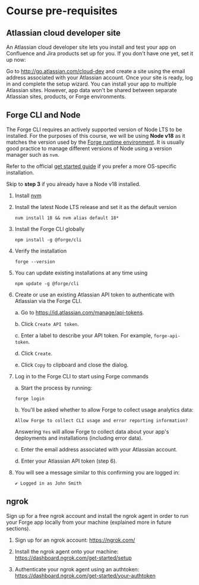 # Course pre-requisites

## Atlassian cloud developer site

An Atlassian cloud developer site lets you install and test your app on Confluence and Jira products set up for you. If you don't have one yet, set it up now:

Go to http://go.atlassian.com/cloud-dev and create a site using the email address associated with your Atlassian account.
Once your site is ready, log in and complete the setup wizard.
You can install your app to multiple Atlassian sites. However, app data won't be shared between separate Atlassian sites, products, or Forge environments.

## Forge CLI and Node

The Forge CLI requires an actively supported version of Node LTS to be installed. For the purposes of this course, we will be using **Node v18** as it matches the version used by the [Forge runtime environment](https://developer.atlassian.com/platform/forge/runtime-reference/). It is usually good practice to manage different versions of Node using a version manager such as `nvm`.

Refer to the official [get started guide](https://developer.atlassian.com/platform/forge/getting-started/) if you prefer a more OS-specific installation.

Skip to **step 3** if you already have a Node v18 installed.

1. Install [nvm](https://github.com/nvm-sh/nvm)

2. Install the latest Node LTS release and set it as the default version

   ```shell
   nvm install 18 && nvm alias default 18*
   ```

3. Install the Forge CLI globally

   ```shell
   npm install -g @forge/cli
   ```

4. Verify the installation

   ```shell
   forge --version
   ```

5. You can update existing installations at any time using

   ```shell
   npm update -g @forge/cli
   ```

6. Create or use an existing Atlassian API token to authenticate with Atlassian via the Forge CLI.

   a. Go to https://id.atlassian.com/manage/api-tokens.

   b. Click `Create API token`.

   c. Enter a label to describe your API token. For example, `forge-api-token`.

   d. Click `Create`.

   e. Click `Copy` to clipboard and close the dialog.

7. Log in to the Forge CLI to start using Forge commands

   a. Start the process by running:

   ```shell
   forge login
   ```

   b. You'll be asked whether to allow Forge to collect usage analytics data:

   ```shell
   Allow Forge to collect CLI usage and error reporting information?
   ```

   Answering `Yes` will allow Forge to collect data about your app's deployments and installations (including error data).

   c. Enter the email address associated with your Atlassian account.

   d. Enter your Atlassian API token (step 6).

8. You will see a message similar to this confirming you are logged in:

   ```shell
   ✔ Logged in as John Smith
   ```

## ngrok

Sign up for a free ngrok account and install the ngrok agent in order to run your Forge app locally from your machine (explained more in future sections).

1. Sign up for an ngrok account: https://ngrok.com/

2. Install the ngrok agent onto your machine: https://dashboard.ngrok.com/get-started/setup

3. Authenticate your ngrok agent using an authtoken: https://dashboard.ngrok.com/get-started/your-authtoken
